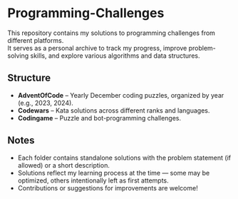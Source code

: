 # Programming-Challenges

This repository contains my solutions to programming challenges from different platforms.  
It serves as a personal archive to track my progress, improve problem-solving skills, and explore various algorithms and data structures.

## Structure

- **AdventOfCode** – Yearly December coding puzzles, organized by year (e.g., 2023, 2024).  
- **Codewars** – Kata solutions across different ranks and languages.  
- **Codingame** – Puzzle and bot-programming challenges.  

## Notes

- Each folder contains standalone solutions with the problem statement (if allowed) or a short description.  
- Solutions reflect my learning process at the time — some may be optimized, others intentionally left as first attempts.  
- Contributions or suggestions for improvements are welcome!